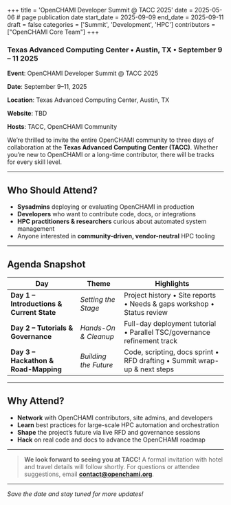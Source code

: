 +++
title = 'OpenCHAMI Developer Summit @ TACC 2025'
date = 2025-05-06        # page publication date
start_date = 2025-09-09
end_date = 2025-09-11
draft = false
categories = ['Summit', 'Development', 'HPC']
contributors = ["OpenCHAMI Core Team"]
+++


### Texas Advanced Computing Center • Austin, TX • September 9 – 11 2025
**Event**: OpenCHAMI Developer Summit @ TACC 2025

**Date**: September 9–11, 2025

**Location**: Texas Advanced Computing Center, Austin, TX

**Website**: TBD

**Hosts**:  TACC, OpenCHAMI Community


We’re thrilled to invite the entire OpenCHAMI community to three days of collaboration at the **Texas Advanced Computing Center (TACC)**. Whether you’re new to OpenCHAMI or a long-time contributor, there will be tracks for every skill level.

---

## Who Should Attend?

- **Sysadmins** deploying or evaluating OpenCHAMI in production
- **Developers** who want to contribute code, docs, or integrations
- **HPC practitioners & researchers** curious about automated system management
- Anyone interested in **community-driven, vendor-neutral** HPC tooling

---

## Agenda&nbsp;Snapshot

| Day | Theme | Highlights |
|---|---|---|
| **Day 1 – Introductions & Current State** | *Setting the Stage* | Project history • Site reports • Needs & gaps workshop • Status review |
| **Day 2 – Tutorials & Governance** | *Hands-On & Cleanup* | Full-day deployment tutorial • Parallel TSC/governance refinement track |
| **Day 3 – Hackathon & Road-Mapping** | *Building the Future* | Code, scripting, docs sprint • RFD drafting • Summit wrap-up & next steps |

---

## Why Attend?

- **Network** with OpenCHAMI contributors, site admins, and developers
- **Learn** best practices for large-scale HPC automation and orchestration
- **Shape** the project’s future via live RFD and governance sessions
- **Hack** on real code and docs to advance the OpenCHAMI roadmap

---

> **We look forward to seeing you at TACC!**
> A formal invitation with hotel and travel details will follow shortly.
> For questions or attendee suggestions, email **[contact@openchami.org](contact@openchami.org)**.

---

*Save the date and stay tuned for more updates!*
